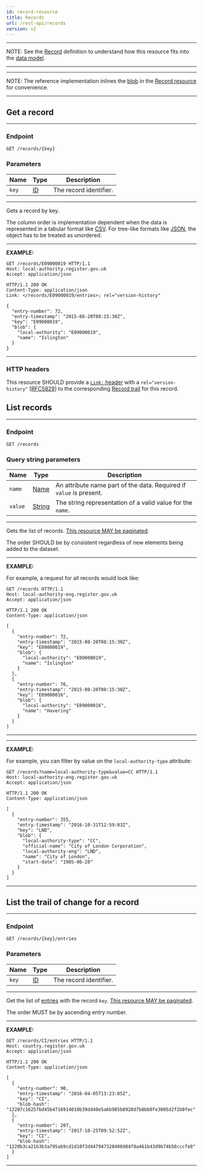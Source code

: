 ```yaml
---
id: record-resource
title: Records
url: /rest-api/records
version: v2
---
```


***
NOTE: See the [Record](/glossary/record) definition to understand how this
resource fits into the [data model](/data-model).
***

***
NOTE: The reference implementation inlines the [blob](/glossary/blob) in the
[Record resource](/rest-api/records) for convenience.
***

## Get a record

***
### Endpoint

```
GET /records/{key}
```

### Parameters

|Name|Type|Description|
|-|-|-|
|`key`| [ID](/glossary/key#id-type)|The record identifier.|
***

Gets a record by key.

The column order is implementation dependent when the data is represented in a
tabular format like [CSV](/rest-api#csv). For tree-like formats like
[JSON](/rest-api#json), the object has to be treated as unordered.

***
**EXAMPLE:**

```http
GET /records/E09000019 HTTP/1.1
Host: local-authority.register.gov.uk
Accept: application/json
```

```http
HTTP/1.1 200 OK
Content-Type: application/json
Link: </records/E09000019/entries>; rel="version-history"

{
  "entry-number": 72,
  "entry-timestamp": "2015-08-20T08:15:30Z",
  "key": "E09000019",
  "blob": {
    "local-authority": "E09000019",
    "name": "Islington"
  }
}
```
***

### HTTP headers

This resource SHOULD provide a [`Link:` header](@rfc8288) with a
`rel="version-history"` [[RFC5829](@rfc5829)] to the corresponding [Record
trail](#list-the-trail-of-change-for-a-record) for this record.


## List records

***
### Endpoint

```
GET /records
```

### Query string parameters

|Name|Type|Description|
|-|-|-|
|`name`| [Name](/datatypes/name) |An attribute name part of the data. Required if `value` is present.|
|`value`| [String](/datatypes/string) |The string representation of a valid value for the `name`.|
***

Gets the list of records. [This resource MAY be paginated](/rest-api#collection-pagination).

The order SHOULD be by consistent regardless of new elements being added to
the dataset.

***
**EXAMPLE:**

For example, a request for all records would look like:

```http
GET /records HTTP/1.1
Host: local-authority-eng.register.gov.uk
Accept: application/json
```

```http
HTTP/1.1 200 OK
Content-Type: application/json

[
  {
    "entry-number": 72,
    "entry-timestamp": "2015-08-20T08:15:30Z",
    "key": "E09000019",
    "blob": {
      "local-authority": "E09000019",
      "name": "Islington"
    }
  },
  {
    "entry-number": 76,
    "entry-timestamp": "2015-08-20T08:15:30Z",
    "key": "E09000016",
    "blob": {
      "local-authority": "E09000016",
      "name": "Havering"
    }
  }
]
```
***

***
**EXAMPLE:**

For example, you can filter by value on the `local-authority-type` attribute:

```http
GET /records?name=local-authority-type&value=CC HTTP/1.1
Host: local-authority-eng.register.gov.uk
Accept: application/json
```

```http
HTTP/1.1 200 OK
Content-Type: application/json

[
  {
    "entry-number": 355,
    "entry-timestamp": "2016-10-31T12:59:03Z",
    "key": "LND",
    "blob": {
      "local-authority-type": "CC",
      "official-name": "City of London Corporation",
      "local-authority-eng": "LND",
      "name": "City of London",
      "start-date": "1905-06-28"
    }
  }
]
```
***

## List the trail of change for a record

***
### Endpoint

```
GET /records/{key}/entries
```

### Parameters

|Name|Type|Description|
|-|-|-|
|`key`| [ID](/glossary/key#id-type)|The record identifier.|
***

Get the list of [entries](/glossary/entry) with the record `key`. [This
resource MAY be paginated](/rest-api#collection-pagination).

The order MUST be by ascending entry number.

***
**EXAMPLE:**

```http
GET /records/CI/entries HTTP/1.1
Host: country.register.gov.uk
Accept: application/json
```

```http
HTTP/1.1 200 OK
Content-Type: application/json

[
  {
    "entry-number": 90,
    "entry-timestamp": "2016-04-05T13:23:05Z",
    "key": "CI",
    "blob-hash": "12207c16257bd45b4716914010b39dd40e5a6b985b8928d7b8bb0fe3005d2f2b0fec"
  },
  {
    "entry-number": 207,
    "entry-timestamp": "2017-10-25T09:52:52Z",
    "key": "CI",
    "blob-hash": "1220b3ca21b3b3a795ab9cd1d10f3d447947328406984f8a461b43d9b74b58cccfe8"
  }
]
```
***

